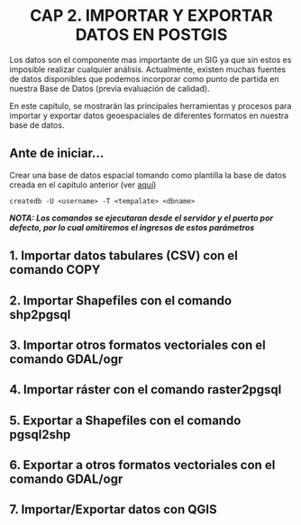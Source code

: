 <center><h1>CAP 2. IMPORTAR Y EXPORTAR DATOS EN POSTGIS</h1></center>

Los datos son el componente mas importante de un SIG ya que sin estos es imposible realizar cualquier análisis. Actualmente, existen muchas fuentes de datos disponibles que podemos incorporar como punto de partida en nuestra Base de Datos (previa evaluación de calidad). 

En este capítulo, se mostrarán las principales herramientas y procesos para importar y exportar datos geoespaciales de diferentes formatos en nuestra base de datos.

## Ante de iniciar...

Crear una base de datos espacial tomando como plantilla la base de datos creada en el capitulo anterior (ver [aquí](https://chlopezgis.github.io/base_datos_espaciales/creacion))

```
createdb -U <username> -T <tempalate> <dbname>
```

_**NOTA: Los comandos se ejecutaran desde el servidor y el puerto por defecto, por lo cual omitiremos el ingresos de estos parámetros**_

## 1. Importar datos tabulares (CSV) con el comando COPY

## 2. Importar Shapefiles con el comando shp2pgsql

## 3. Importar otros formatos vectoriales con el comando GDAL/ogr

## 4. Importar ráster con el comando raster2pgsql

## 5. Exportar a Shapefiles con el comando pgsql2shp

## 6. Exportar a otros formatos vectoriales con el comando GDAL/ogr

## 7. Importar/Exportar datos con QGIS
